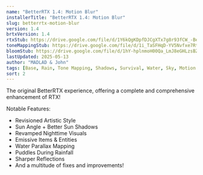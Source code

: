 ```yaml
---
name: "BetterRTX 1.4: Motion Blur"
installerTitle: "BetterRTX 1.4: Motion Blur"
slug: betterrtx-motion-blur
version: 1.4
brtxVersion: 1.4
rtxStub: https://drive.google.com/file/d/1Y6kQgKDpfDJCgXTx7g8r93fCW_-Be_iy/view?usp=sharing
toneMappingStub: https://drive.google.com/file/d/1i_TaSFHqD-YV5Nvfxe7RtMsG-Gc_RTyZ/view?usp=sharing
bloomStub: https://drive.google.com/file/d/1hY-hplnmoH00Qa_LmJ8eGHLzsBZBf_0Z/view?usp=sharing
lastUpdated: 2025-05-13
author: "MADLAD & John"
tags: [Base, Rain, Tone Mapping, Shadows, Survival, Water, Sky, Motion Blur]
sort: 2
---
```


<p className="lead">The original BetterRTX experience, offering a complete and comprehensive enhancement of RTX!</p>

Notable Features:

- Revisioned Artistic Style
- Sun Angle + Better Sun Shadows
- Revamped Nighttime Visuals
- Emissive Items & Entities
- Water Parallax Mapping
- Puddles During Rainfall
- Sharper Reflections
- And a multitude of fixes and improvements!